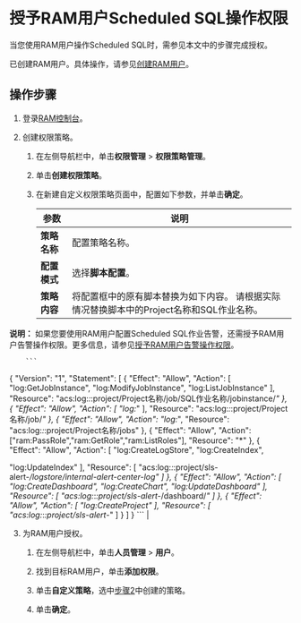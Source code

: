 # 授予RAM用户Scheduled SQL操作权限

当您使用RAM用户操作Scheduled SQL时，需参见本文中的步骤完成授权。

已创建RAM用户。具体操作，请参见[创建RAM用户](/cn.zh-CN/开发指南/访问控制RAM/创建RAM用户及授权.md)。

## 操作步骤

1.  登录[RAM控制台](https://ram.console.aliyun.com/)。

2.  创建权限策略。

    1.  在左侧导航栏中，单击**权限管理** \> **权限策略管理**。

    2.  单击**创建权限策略**。

    3.  在新建自定义权限策略页面中，配置如下参数，并单击**确定**。

        |参数|说明|
        |--|--|
        |**策略名称**|配置策略名称。|
        |**配置模式**|选择**脚本配置**。|
        |**策略内容**|将配置框中的原有脚本替换为如下内容。 请根据实际情况替换脚本中的Project名称和SQL作业名称。

**说明：** 如果您要使用RAM用户配置Scheduled SQL作业告警，还需授予RAM用户告警操作权限。更多信息，请参见[授予RAM用户告警操作权限](/cn.zh-CN/告警/告警（新版）/授予RAM用户告警操作权限.md)。

        ```
{
    "Version": "1",
    "Statement": [
        {
            "Effect": "Allow",
            "Action": [
                "log:GetJobInstance",
                "log:ModifyJobInstance",
                "log:ListJobInstance"
            ],
            "Resource": "acs:log:*:*:project/Project名称/job/SQL作业名称/jobinstance/*"
        },
        {
            "Effect": "Allow",
            "Action": [
                "log:*"
            ],
            "Resource": "acs:log:*:*:project/Project名称/job/*"
        },
        {
            "Effect": "Allow",
            "Action": "log:*",
            "Resource": "acs:log:*:*:project/Project名称/jobs"
        },
        {
            "Effect": "Allow",
            "Action": ["ram:PassRole","ram:GetRole","ram:ListRoles"],
            "Resource": "*"
        },
        {
            "Effect": "Allow",
            "Action": [
                "log:CreateLogStore",
                "log:CreateIndex",

"log:UpdateIndex"
            ],
            "Resource": [
                "acs:log:*:*:project/sls-alert-*/logstore/internal-alert-center-log"
            ]
        },
        {
            "Effect": "Allow",
            "Action": [
                "log:CreateDashboard",
                "log:CreateChart",
                "log:UpdateDashboard"
            ],
            "Resource": [
                "acs:log:*:*:project/sls-alert-*/dashboard/*"
            ]
        },
        {
            "Effect": "Allow",
            "Action": [
                "log:CreateProject"
            ],
            "Resource": [
                "acs:log:*:*:project/sls-alert-*"
            ]
        }
    ]
}
        ``` |

3.  为RAM用户授权。

    1.  在左侧导航栏中，单击**人员管理** \> **用户**。

    2.  找到目标RAM用户，单击**添加权限**。

    3.  单击**自定义策略**，选中[步骤2](#step_l4m_48a_akf)中创建的策略。

    4.  单击**确定**。


